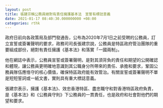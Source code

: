```yaml
---
layout: post
title: 張建宗稱公務員絕對有責任擁護基本法　宣誓有標誌意義
date: 2021-01-17 08:40:30.000000000 +08:00
categories: rthk
---
```


政府日前向各政策局及部門發通告，公布為2020年7月1日之前受聘的公務員，訂立宣誓或簽署聲明的要求，政務司司長張建宗說，公務員是特區政府管治團隊的重要組成部份，絕對有責任擁護《基本法》和落實「一國兩制」。

他在網誌中表示，公務員宣誓或簽署聲明，是對其須背負的責任和期望的公開確認和體現，讓公務員更明確地意識到其公職身分所帶來的責任、承擔和要求，鞏固公務員隊伍應恪守的核心價值，確保特區政府能有效管治。有關宣誓或簽署聲明不單是短短誓詞或一紙文書，實則具有重大標誌意義。

張建宗表示，擁護《基本法》、效忠香港特區、盡忠職守和對香港特區政府負責，是《基本法》和《公務員守則》下公務員的一貫責任，也是政府和社會對他們的期望和要求。
